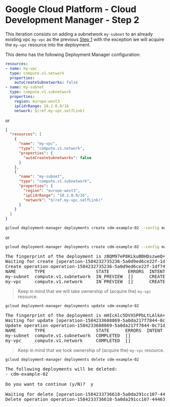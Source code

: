 # Google Cloud Platform - Cloud Development Manager - Step 2

This iteration consists on adding a subnetwork `my-subnet` to an already existing vpc `my-vpc` as the previous [Step 1](https://github.com/jccguimaraes/infrastructure-as-code/tree/master/gcp/cdm-example-01) with the exception we will acquire the `my-vpc` resource into the deployment.

This demo has the following Deployment Manager configuration:

```yaml
resources:
- name: my-vpc
  type: compute.v1.network
  properties:
    autoCreateSubnetworks: false
- name: my-subnet
  type: compute.v1.subnetwork
  properties:
    region: europe-west3
    ipCidrRange: 10.2.0.0/16
    network: $(ref.my-vpc.selfLink)
```

or

```json
{
  "resources": [
    {
      "name": "my-vpc",
      "type": "compute.v1.network",
      "properties": {
        "autoCreateSubnetworks": false
      }
    },
    {
      "name": "my-subnet",
      "type": "compute.v1.subnetwork",
      "properties": {
        "region": "europe-west3",
        "ipCidrRange": "10.2.0.0/16",
        "network": "$(ref.my-vpc.selfLink)"
      }
    }
  ]
}
```

```bash
gcloud deployment-manager deployments create cdm-example-02 --config main.yaml --preview
```

or

```bash
gcloud deployment-manager deployments create cdm-example-02 --config main.json --preview
```

<pre>
The fingerprint of the deployment is zBQM97eP8KLkuBBHDszweQ==
Waiting for create [operation-1584232735236-5a0d9ed6ce22f-1df74e8c-ff2592cb]...done.
Create operation operation-1584232735236-5a0d9ed6ce22f-1df74e8c-ff2592cb completed successfully.
NAME       TYPE                   STATE       ERRORS  INTENT
my-subnet  compute.v1.subnetwork  IN_PREVIEW  []      CREATE_OR_ACQUIRE
my-vpc     compute.v1.network     IN_PREVIEW  []      CREATE_OR_ACQUIRE
</pre>

> Keep in mind that we will take ownership of (acquire the) `my-vpc` resource.

```bash
gcloud deployment-manager deployments update cdm-example-02
```

<pre>
The fingerprint of the deployment is mHIcAlc5DVXSPPbLtLAlkA==
Waiting for update [operation-1584233608869-5a0da217f7844-0c71d40a-0f587aba]...done.
Update operation operation-1584233608869-5a0da217f7844-0c71d40a-0f587aba completed successfully.
NAME       TYPE                   STATE      ERRORS  INTENT
my-subnet  compute.v1.subnetwork  COMPLETED  []
my-vpc     compute.v1.network     COMPLETED  []
</pre>

> Keep in mind that we took ownership of (acquire the) `my-vpc` resource.

```bash
gcloud deployment-manager deployments delete cdm-example-02
```

<pre>
The following deployments will be deleted:
- cdm-example-02

Do you want to continue (y/N)?  y

Waiting for delete [operation-1584233736618-5a0da291cc107-44463ef2-f56be12e]...done.
Delete operation operation-1584233736618-5a0da291cc107-44463ef2-f56be12e completed successfully.
</pre>